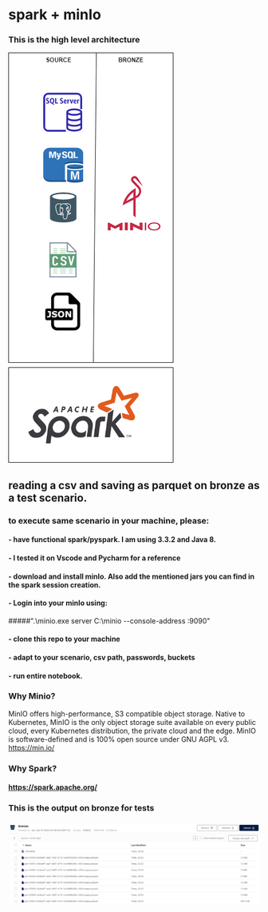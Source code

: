 # spark + minIo
### This is the high level architecture
![Screenshot](Spark+Minio.png)

## reading a csv and saving as parquet on bronze as a test scenario.
### to execute same scenario in your machine, please:
#### - have functional spark/pyspark. I am using 3.3.2 and Java 8.
#### - I tested it on Vscode and Pycharm for a reference
#### - download and install minIo. Also add the mentioned jars you can find in the spark session creation.
#### - Login into your minIo using: 
#####".\minio.exe server C:\minio --console-address :9090"
#### - clone this repo to your machine
#### - adapt to your scenario, csv path, passwords, buckets
#### - run entire notebook.


### Why Minio?
MinIO offers high-performance, S3 compatible object storage. Native to
Kubernetes, MinIO is the only object storage suite available on every public
cloud, every Kubernetes distribution, the private cloud and the edge. MinIO
is software-defined and is 100% open source under GNU AGPL v3.
https://min.io/

### Why Spark?
#### https://spark.apache.org/





### This is the output on bronze for tests
![Screenshot](output-bronze.png)


